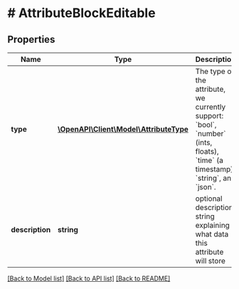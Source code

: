 # # AttributeBlockEditable

## Properties

Name | Type | Description | Notes
------------ | ------------- | ------------- | -------------
**type** | [**\OpenAPI\Client\Model\AttributeType**](AttributeType.md) | The type of the attribute, we currently support: &#x60;bool&#x60;, &#x60;number&#x60; (ints, floats), &#x60;time&#x60; (a timestamp), &#x60;string&#x60;, and &#x60;json&#x60;. |
**description** | **string** | optional description string explaining what data this attribute will store | [optional]

[[Back to Model list]](../../README.md#models) [[Back to API list]](../../README.md#endpoints) [[Back to README]](../../README.md)
